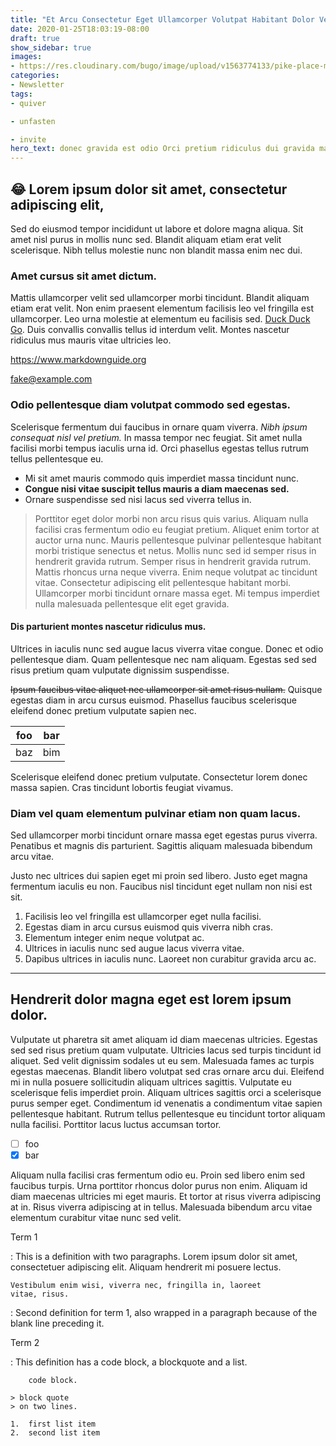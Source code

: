 ```yaml
---
title: "Et Arcu Consectetur Eget Ullamcorper Volutpat Habitant Dolor Venenatis"
date: 2020-01-25T18:03:19-08:00
draft: true
show_sidebar: true
images:
- https://res.cloudinary.com/bugo/image/upload/v1563774133/pike-place-market-sign.jpg
categories:
- Newsletter
tags:
- quiver

- unfasten

- invite
hero_text: donec gravida est odio Orci pretium ridiculus dui gravida mauris
---
```

## :joy: Lorem ipsum dolor sit amet, consectetur adipiscing elit,

Sed do eiusmod tempor incididunt ut labore et dolore magna aliqua. Sit amet nisl purus in mollis nunc sed. Blandit aliquam etiam erat velit scelerisque. Nibh tellus molestie nunc non blandit massa enim nec dui.

### Amet cursus sit amet dictum.

Mattis ullamcorper velit sed ullamcorper morbi tincidunt. Blandit aliquam etiam erat velit. Non enim praesent elementum facilisis leo vel fringilla est ullamcorper. Leo urna molestie at elementum eu facilisis sed. [Duck Duck Go](https://duckduckgo.com "The best search engine for privacy"). Duis convallis convallis tellus id interdum velit. Montes nascetur ridiculus mus mauris vitae ultricies leo.

<https://www.markdownguide.org>

<fake@example.com>

### Odio pellentesque diam volutpat commodo sed egestas.

Scelerisque fermentum dui faucibus in ornare quam viverra. *Nibh ipsum consequat nisl vel pretium.* In massa tempor nec feugiat. Sit amet nulla facilisi morbi tempus iaculis urna id. Orci phasellus egestas tellus rutrum tellus pellentesque eu. 

* Mi sit amet mauris commodo quis imperdiet massa tincidunt nunc. 
* **Congue nisi vitae suscipit tellus mauris a diam maecenas sed.** 
* Ornare suspendisse sed nisi lacus sed viverra tellus in.

> Porttitor eget dolor morbi non arcu risus quis varius. Aliquam nulla facilisi cras fermentum odio eu feugiat pretium. Aliquet enim tortor at auctor urna nunc. Mauris pellentesque pulvinar pellentesque habitant morbi tristique senectus et netus. Mollis nunc sed id semper risus in hendrerit gravida rutrum. Semper risus in hendrerit gravida rutrum. Mattis rhoncus urna neque viverra. Enim neque volutpat ac tincidunt vitae. Consectetur adipiscing elit pellentesque habitant morbi. Ullamcorper morbi tincidunt ornare massa eget. Mi tempus imperdiet nulla malesuada pellentesque elit eget gravida.

#### Dis parturient montes nascetur ridiculus mus.

Ultrices in iaculis nunc sed augue lacus viverra vitae congue. Donec et odio pellentesque diam. Quam pellentesque nec nam aliquam. Egestas sed sed risus pretium quam vulputate dignissim suspendisse. 


~~Ipsum faucibus vitae aliquet nec ullamcorper sit amet risus nullam.~~ Quisque egestas diam in arcu cursus euismod. Phasellus faucibus scelerisque eleifend donec pretium vulputate sapien nec. 

| foo | bar |
| --- | --- |
| baz | bim |

Scelerisque eleifend donec pretium vulputate. Consectetur lorem donec massa sapien. Cras tincidunt lobortis feugiat vivamus.

### Diam vel quam elementum pulvinar etiam non quam lacus.

Sed ullamcorper morbi tincidunt ornare massa eget egestas purus viverra. Penatibus et magnis dis parturient. Sagittis aliquam malesuada bibendum arcu vitae.

Justo nec ultrices dui sapien eget mi proin sed libero. Justo eget magna fermentum iaculis eu non. Faucibus nisl tincidunt eget nullam non nisi est sit. 

1. Facilisis leo vel fringilla est ullamcorper eget nulla facilisi. 
2. Egestas diam in arcu cursus euismod quis viverra nibh cras. 
3. Elementum integer enim neque volutpat ac. 
4. Ultrices in iaculis nunc sed augue lacus viverra vitae. 
5. Dapibus ultrices in iaculis nunc. Laoreet non curabitur gravida arcu ac.

***

## Hendrerit dolor magna eget est lorem ipsum dolor.

Vulputate ut pharetra sit amet aliquam id diam maecenas ultricies. Egestas sed sed risus pretium quam vulputate. Ultricies lacus sed turpis tincidunt id aliquet. Sed velit dignissim sodales ut eu sem. Malesuada fames ac turpis egestas maecenas. Blandit libero volutpat sed cras ornare arcu dui. Eleifend mi in nulla posuere sollicitudin aliquam ultrices sagittis. Vulputate eu scelerisque felis imperdiet proin. Aliquam ultrices sagittis orci a scelerisque purus semper eget. Condimentum id venenatis a condimentum vitae sapien pellentesque habitant. Rutrum tellus pellentesque eu tincidunt tortor aliquam nulla facilisi. Porttitor lacus luctus accumsan tortor.

- [ ] foo
- [x] bar

Aliquam nulla facilisi cras fermentum odio eu. Proin sed libero enim sed faucibus turpis. Urna porttitor rhoncus dolor purus non enim. Aliquam id diam maecenas ultricies mi eget mauris. Et tortor at risus viverra adipiscing at in. Risus viverra adipiscing at in tellus. Malesuada bibendum arcu vitae elementum curabitur vitae nunc sed velit.

Term 1

:   This is a definition with two paragraphs. Lorem ipsum 
    dolor sit amet, consectetuer adipiscing elit. Aliquam 
    hendrerit mi posuere lectus.

    Vestibulum enim wisi, viverra nec, fringilla in, laoreet
    vitae, risus.

:   Second definition for term 1, also wrapped in a paragraph
    because of the blank line preceding it.

Term 2

:   This definition has a code block, a blockquote and a list.

        code block.

    > block quote
    > on two lines.

    1.  first list item
    2.  second list item